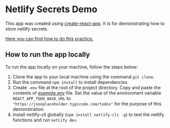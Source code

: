 # Netlify Secrets Demo

This app was created using [create-react-app](https://create-react-app.dev/). It is for demonstrating how to store netlify secrets. 

[Here you can find how to do this practice.](https://www.freecodecamp.org/news/how-to-access-secret-api-keys-using-netlify-functions-in-a-react-app/)

## How to run the app locally

To run the app locally on your machine, follow the steps below:

1. Clone the app to your local machine using the command `git clone`.
2. Run the command `npm install` to install dependencies.
3. Create `.env` file at the root of the project directory. Copy and paste the contents of [example.env](./example.env) file. Set the value of the environment variable `REACT_APP_TODO_BASE_URL` to `"https://jsonplaceholder.typicode.com/todos"` for the purpose of this demonstration.
4. Install netlify-cli globally (`npm install netlify-cli -g`) to test the netlify functions and run `netlify dev`.